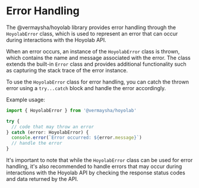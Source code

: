 # Error Handling

The @vermaysha/hoyolab library provides error handling through the `HoyolabError` class, which is used to represent an error that can occur during interactions with the Hoyolab API.

When an error occurs, an instance of the `HoyolabError` class is thrown, which contains the name and message associated with the error. The class extends the built-in `Error` class and provides additional functionality such as capturing the stack trace of the error instance.

To use the `HoyolabError` class for error handling, you can catch the thrown error using a `try...catch` block and handle the error accordingly.

Example usage:

```typescript
import { HoyolabError } from '@vermaysha/hoyolab'

try {
  // code that may throw an error
} catch (error: HoyolabError) {
  console.error(`Error occurred: ${error.message}`)
  // handle the error
}
```

It's important to note that while the `HoyolabError` class can be used for error handling, it's also recommended to handle errors that may occur during interactions with the Hoyolab API by checking the response status codes and data returned by the API.
